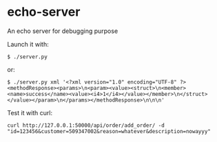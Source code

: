 # echo-server
An echo server for debugging purpose

Launch it with:
```
$ ./server.py
```
or:
```
$ ./server.py xml '<?xml version="1.0" encoding="UTF-8" ?><methodResponse><params>\n<param><value><struct>\n<member><name>success</name><value><i4>1</i4></value></member>\n</struct></value></param>\n</params></methodResponse>\n\n\n'
```

Test it with curl:
```
curl http://127.0.0.1:50000/api/order/add_order/ -d "id=123456&customer=509347002&reason=whatever&description=nowayyy"
```
